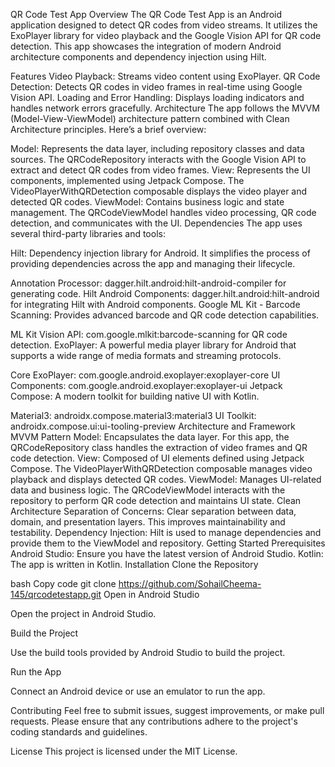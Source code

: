 QR Code Test App
Overview
The QR Code Test App is an Android application designed to detect QR codes from video streams. It utilizes the ExoPlayer library for video playback and the Google Vision API for QR code detection. This app showcases the integration of modern Android architecture components and dependency injection using Hilt.

Features
Video Playback: Streams video content using ExoPlayer.
QR Code Detection: Detects QR codes in video frames in real-time using Google Vision API.
Loading and Error Handling: Displays loading indicators and handles network errors gracefully.
Architecture
The app follows the MVVM (Model-View-ViewModel) architecture pattern combined with Clean Architecture principles. Here’s a brief overview:

Model: Represents the data layer, including repository classes and data sources. The QRCodeRepository interacts with the Google Vision API to extract and detect QR codes from video frames.
View: Represents the UI components, implemented using Jetpack Compose. The VideoPlayerWithQRDetection composable displays the video player and detected QR codes.
ViewModel: Contains business logic and state management. The QRCodeViewModel handles video processing, QR code detection, and communicates with the UI.
Dependencies
The app uses several third-party libraries and tools:

Hilt: Dependency injection library for Android. It simplifies the process of providing dependencies across the app and managing their lifecycle.

Annotation Processor: dagger.hilt.android:hilt-android-compiler for generating code.
Hilt Android Components: dagger.hilt.android:hilt-android for integrating Hilt with Android components.
Google ML Kit - Barcode Scanning: Provides advanced barcode and QR code detection capabilities.

ML Kit Vision API: com.google.mlkit:barcode-scanning for QR code detection.
ExoPlayer: A powerful media player library for Android that supports a wide range of media formats and streaming protocols.

Core ExoPlayer: com.google.android.exoplayer:exoplayer-core
UI Components: com.google.android.exoplayer:exoplayer-ui
Jetpack Compose: A modern toolkit for building native UI with Kotlin.

Material3: androidx.compose.material3:material3
UI Toolkit: androidx.compose.ui:ui-tooling-preview
Architecture and Framework
MVVM Pattern
Model: Encapsulates the data layer. For this app, the QRCodeRepository class handles the extraction of video frames and QR code detection.
View: Composed of UI elements defined using Jetpack Compose. The VideoPlayerWithQRDetection composable manages video playback and displays detected QR codes.
ViewModel: Manages UI-related data and business logic. The QRCodeViewModel interacts with the repository to perform QR code detection and maintains UI state.
Clean Architecture
Separation of Concerns: Clear separation between data, domain, and presentation layers. This improves maintainability and testability.
Dependency Injection: Hilt is used to manage dependencies and provide them to the ViewModel and repository.
Getting Started
Prerequisites
Android Studio: Ensure you have the latest version of Android Studio.
Kotlin: The app is written in Kotlin.
Installation
Clone the Repository

bash
Copy code
git clone https://github.com/SohailCheema-145/qrcodetestapp.git
Open in Android Studio

Open the project in Android Studio.

Build the Project

Use the build tools provided by Android Studio to build the project.

Run the App

Connect an Android device or use an emulator to run the app.

Contributing
Feel free to submit issues, suggest improvements, or make pull requests. Please ensure that any contributions adhere to the project's coding standards and guidelines.

License
This project is licensed under the MIT License.